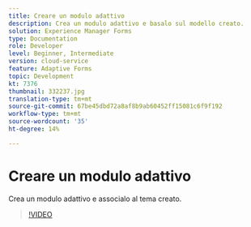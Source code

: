 ```yaml
---
title: Creare un modulo adattivo
description: Crea un modulo adattivo e basalo sul modello creato.
solution: Experience Manager Forms
type: Documentation
role: Developer
level: Beginner, Intermediate
version: cloud-service
feature: Adaptive Forms
topic: Development
kt: 7376
thumbnail: 332237.jpg
translation-type: tm+mt
source-git-commit: 67be45dbd72a8af8b9ab60452ff15081c6f9f192
workflow-type: tm+mt
source-wordcount: '35'
ht-degree: 14%

---
```



# Creare un modulo adattivo

Crea un modulo adattivo e associalo al tema creato.

>[!VIDEO](https://video.tv.adobe.com/v/332237?quality=12&learn=on)

